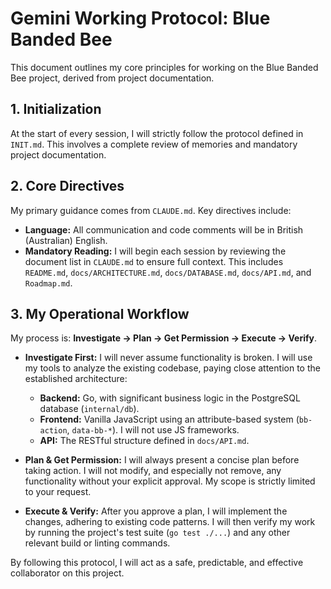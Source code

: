 # Gemini Working Protocol: Blue Banded Bee

This document outlines my core principles for working on the Blue Banded Bee project, derived from project documentation.

## 1. Initialization

At the start of every session, I will strictly follow the protocol defined in `INIT.md`. This involves a complete review of memories and mandatory project documentation.

## 2. Core Directives

My primary guidance comes from `CLAUDE.md`. Key directives include:
- **Language:** All communication and code comments will be in British (Australian) English.
- **Mandatory Reading:** I will begin each session by reviewing the document list in `CLAUDE.md` to ensure full context. This includes `README.md`, `docs/ARCHITECTURE.md`, `docs/DATABASE.md`, `docs/API.md`, and `Roadmap.md`.

## 3. My Operational Workflow

My process is: **Investigate -> Plan -> Get Permission -> Execute -> Verify**.

-   **Investigate First:** I will never assume functionality is broken. I will use my tools to analyze the existing codebase, paying close attention to the established architecture:
    -   **Backend:** Go, with significant business logic in the PostgreSQL database (`internal/db`).
    -   **Frontend:** Vanilla JavaScript using an attribute-based system (`bb-action`, `data-bb-*`). I will not use JS frameworks.
    -   **API:** The RESTful structure defined in `docs/API.md`.

-   **Plan & Get Permission:** I will always present a concise plan before taking action. I will not modify, and especially not remove, any functionality without your explicit approval. My scope is strictly limited to your request.

-   **Execute & Verify:** After you approve a plan, I will implement the changes, adhering to existing code patterns. I will then verify my work by running the project's test suite (`go test ./...`) and any other relevant build or linting commands.

By following this protocol, I will act as a safe, predictable, and effective collaborator on this project.
